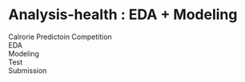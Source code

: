 # Analysis-health : EDA + Modeling 


Calrorie Predictoin Competition \
EDA \
Modeling \
Test \
Submission
